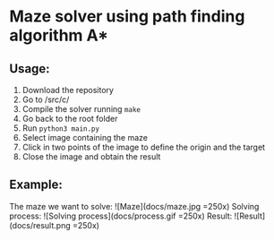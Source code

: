 # Maze solver using path finding algorithm A*

## Usage:
1. Download the repository
2. Go to /src/c/
3. Compile the solver running ```make```
4. Go back to the root folder
5. Run ```python3 main.py```
6. Select image containing the maze
7. Click in two points of the image to define the origin and the target
8. Close the image and obtain the result

## Example:<br/>
The maze we want to solve:
![Maze](docs/maze.jpg =250x)
Solving process:
![Solving process](docs/process.gif =250x)
Result:
![Result](docs/result.png =250x)
